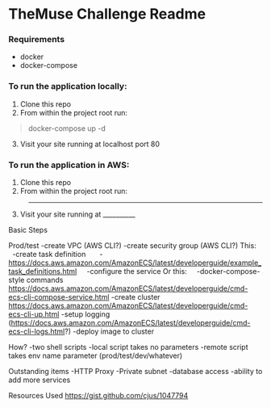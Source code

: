 # TheMuse Challenge Readme

### Requirements
* docker
* docker-compose

### To run the application locally:

1. Clone this repo
2. From within the project root run:
> docker-compose up -d

3. Visit your site running at localhost port 80

### To run the application in AWS:

1. Clone this repo
2. From within the project root run:
> _____________

3. Visit your site running at __________


Basic Steps

Prod/test
-create VPC (AWS CLI?)
-create security group (AWS CLI?)
This:
    -create task definition
      -https://docs.aws.amazon.com/AmazonECS/latest/developerguide/example_task_definitions.html
    -configure the service
Or this:
    -docker-compose-style commands
    https://docs.aws.amazon.com/AmazonECS/latest/developerguide/cmd-ecs-cli-compose-service.html
-create cluster https://docs.aws.amazon.com/AmazonECS/latest/developerguide/cmd-ecs-cli-up.html
-setup logging (https://docs.aws.amazon.com/AmazonECS/latest/developerguide/cmd-ecs-cli-logs.html?)
-deploy image to cluster

How?
-two shell scripts
    -local script takes no parameters
    -remote script takes env name parameter (prod/test/dev/whatever)


Outstanding items
-HTTP Proxy
-Private subnet
-database access
-ability to add more services





Resources Used
https://gist.github.com/cjus/1047794
